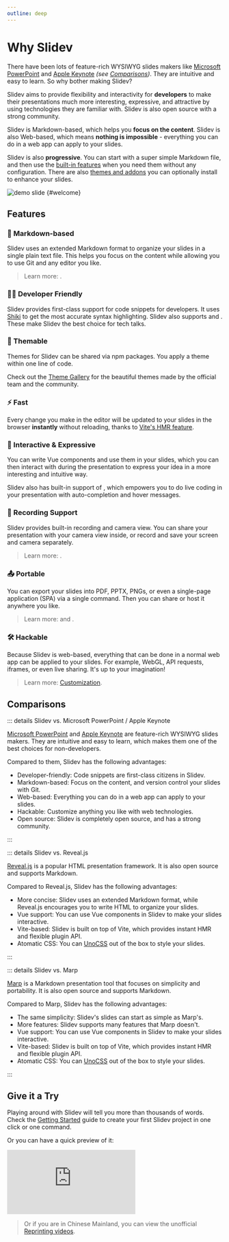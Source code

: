 ```yaml
---
outline: deep
---
```


# Why Slidev

There have been lots of feature-rich WYSIWYG slides makers like [Microsoft PowerPoint](https://www.microsoft.com/en-us/microsoft-365/powerpoint) and [Apple Keynote](https://www.apple.com/keynote/) _(see [Comparisons](#comparisons))_. They are intuitive and easy to learn. So why bother making Slidev?

Slidev aims to provide flexibility and interactivity for **developers** to make their presentations much more interesting, expressive, and attractive by using technologies they are familiar with. Slidev is also open source with a strong community.

Slidev is Markdown-based, which helps you **focus on the content**. Slidev is also Web-based, which means **nothing is impossible** - everything you can do in a web app can apply to your slides.

Slidev is also **progressive**. You can start with a super simple Markdown file, and then use the [built-in features](../features/) when you need them without any configuration. There are also [themes and addons](./theme-addon) you can optionally install to enhance your slides.

![demo slide](/screenshots/cover.png) {#welcome}

## Features

### 📝 Markdown-based

Slidev uses an extended Markdown format to organize your slides in a single plain text file. This helps you focus on the content while allowing you to use Git and any editor you like.

> Learn more: <LinkInline link="guide/syntax"/>.

### 🧑‍💻 Developer Friendly

Slidev provides first-class support for code snippets for developers. It uses [Shiki](https://github.com/shikijs/shiki) to get the most accurate syntax highlighting. Slidev also supports <LinkInline link="feature/shiki-magic-move"/> and <LinkInline link="feature/twoslash"/>. These make Slidev the best choice for tech talks.

### 🎨 Themable

Themes for Slidev can be shared via npm packages. You apply a theme within one line of code.

Check out the [Theme Gallery](../resources/theme-gallery) for the beautiful themes made by the official team and the community.

### ⚡ Fast

Every change you make in the editor will be updated to your slides in the browser **instantly** without reloading, thanks to [Vite's HMR feature](https://vitejs.dev/guide/features.html#hot-module-replacement).

### 🤹 Interactive & Expressive

You can write Vue components and use them in your slides, which you can then interact with during the presentation to express your idea in a more interesting and intuitive way.

Slidev also has built-in support of <LinkInline link="feature/monaco-editor"/>, which empowers you to do live coding in your presentation with auto-completion and hover messages.

### 🎥 Recording Support

Slidev provides built-in recording and camera view. You can share your presentation with your camera view inside, or record and save your screen and camera separately.

> Learn more: <LinkInline link="feature/recording"/>.

### 📤 Portable

You can export your slides into PDF, PPTX, PNGs, or even a single-page application (SPA) via a single command. Then you can share or host it anywhere you like.

> Learn more: <LinkInline link="guide/exporting"/> and <LinkInline link="guide/hosting"/>.

### 🛠 Hackable

Because Slidev is web-based, everything that can be done in a normal web app can be applied to your slides. For example, WebGL, API requests, iframes, or even live sharing. It's up to your imagination!

> Learn more: [Customization](../custom/).

## Comparisons

::: details Slidev vs. Microsoft PowerPoint / Apple Keynote

[Microsoft PowerPoint](https://www.microsoft.com/en-us/microsoft-365/powerpoint) and [Apple Keynote](https://www.apple.com/keynote/) are feature-rich WYSIWYG slides makers. They are intuitive and easy to learn, which makes them one of the best choices for non-developers.

Compared to them, Slidev has the following advantages:

- Developer-friendly: Code snippets are first-class citizens in Slidev.
- Markdown-based: Focus on the content, and version control your slides with Git.
- Web-based: Everything you can do in a web app can apply to your slides.
- Hackable: Customize anything you like with web technologies.
- Open source: Slidev is completely open source, and has a strong community.

:::

::: details Slidev vs. Reveal.js

[Reveal.js](https://revealjs.com/) is a popular HTML presentation framework. It is also open source and supports Markdown.

Compared to Reveal.js, Slidev has the following advantages:

- More concise: Slidev uses an extended Markdown format, while Reveal.js encourages you to write HTML to organize your slides.
- Vue support: You can use Vue components in Slidev to make your slides interactive.
- Vite-based: Slidev is built on top of Vite, which provides instant HMR and flexible plugin API.
- Atomatic CSS: You can [UnoCSS](https://unocss.dev/) out of the box to style your slides.

:::

::: details Slidev vs. Marp

[Marp](https://marp.app/) is a Markdown presentation tool that focuses on simplicity and portability. It is also open source and supports Markdown.

Compared to Marp, Slidev has the following advantages:

- The same simplicity: Slidev's slides can start as simple as Marp's.
- More features: Slidev supports many features that Marp doesn't.
- Vue support: You can use Vue components in Slidev to make your slides interactive.
- Vite-based: Slidev is built on top of Vite, which provides instant HMR and flexible plugin API.
- Atomatic CSS: You can [UnoCSS](https://unocss.dev/) out of the box to style your slides.

:::

## Give it a Try

Playing around with Slidev will tell you more than thousands of words. Check the [Getting Started](./) guide to create your first Slidev project in one click or one command.

Or you can have a quick preview of it:

<iframe class="aspect-16/9 rounded-xl w-full shadow-md border-none" src="https://www.youtube.com/embed/eW7v-2ZKZOU" title="YouTube video player" frameborder="0" allow="accelerometer; autoplay; clipboard-write; encrypted-media; gyroscope; picture-in-picture" allowfullscreen></iframe>

> Or if you are in Chinese Mainland, you can view the unofficial [Reprinting videos](https://www.bilibili.com/video/BV1V88KekEaz).
